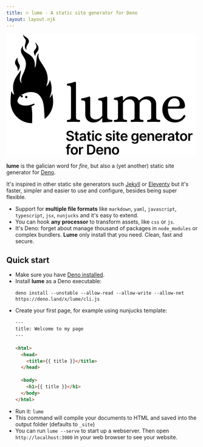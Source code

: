 ```yaml
---
title: 🔥 lume - A static site generator for Deno
layout: layout.njk
---
```


![lume](logo.svg)

**lume** is the galician word for *fire*, but also a (yet another) static site generator for [Deno](https://deno.land/).

It's inspired in other static site generators such [Jekyll](https://jekyllrb.com/) or [Eleventy](https://www.11ty.dev/) but it's faster, simpler and easier to use and configure, besides being super flexible.

- Support for **multiple file formats** like `markdown`, `yaml`, `javascript`, `typescript`, `jsx`, `nunjucks` and it's easy to extend.
- You can hook **any processor** to transform assets, like `css` or `js`.
- It's Deno: forget about manage thousand of packages in `node_modules` or complex bundlers. **Lume** only install that you need. Clean, fast and secure.

## Quick start

- Make sure you have [Deno installed](https://deno.land/#installation).
- Install **lume** as a Deno executable:
  ```
  deno install --unstable --allow-read --allow-write --allow-net https://deno.land/x/lume/cli.js
  ```
- Create your first page, for example using nunjucks template:
  ```html
  ---
  title: Welcome to my page
  ---

  <html>
    <head>
      <title>{{ title }}</title>
    </head>

    <body>
      <h1>{{ title }}</h1>
    </body>
  </html>
  ```
- Run it: `lume`
- This command will compile your documents to HTML and saved into the output folder (defaults to `_site`)
- You can run `lume --serve` to start up a webserver. Then open `http://localhost:3000` in your web browser to see your website.